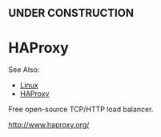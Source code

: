

## UNDER CONSTRUCTION

# HAProxy

See Also:

 - [Linux](Linux.md)
 - [HAProxy](HAProxy.md)


Free open-source TCP/HTTP load balancer.

http://www.haproxy.org/

